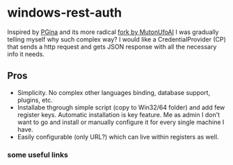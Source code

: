 # windows-rest-auth

Inspired by [PGina](https://github.com/pgina/pgina/) and its more radical [fork by MutonUfoAI](https://github.com/MutonUfoAI/pgina) I was gradually telling myself why such complex way? I would like a CredentialProvider (CP) that sends a http request and gets JSON response with all the necessary info it needs. 

## Pros
- Simplicity. No complex other languages binding, database support, plugins, etc.
- Installabe thgrough simple script (copy to Win32/64 folder) and add few register keys.
Automatic installation is key feature.
Me as admin I don't want to go and install or manually configure it for every single machine I have.
- Easily configurable (only URL?) which can live within registers as well.

### some useful links
